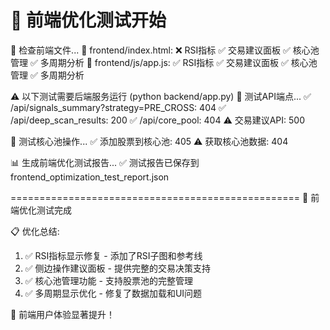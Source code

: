 🚀 前端优化测试开始
==================================================

🧪 检查前端文件...
📁 frontend/index.html:
  ❌ RSI指标
  ✅ 交易建议面板
  ✅ 核心池管理
  ✅ 多周期分析
📁 frontend/js/app.js:
  ✅ RSI指标
  ✅ 交易建议面板
  ✅ 核心池管理
  ✅ 多周期分析

⚠️ 以下测试需要后端服务运行 (python backend/app.py)
🧪 测试API端点...
✅ /api/signals_summary?strategy=PRE_CROSS: 404
✅ /api/deep_scan_results: 200
✅ /api/core_pool: 404
⚠️ 交易建议API: 500

🧪 测试核心池操作...
✅ 添加股票到核心池: 405
⚠️ 获取核心池数据: 404

📊 生成前端优化测试报告...
✅ 测试报告已保存到 frontend_optimization_test_report.json

==================================================
🎉 前端优化测试完成

📋 优化总结:
1. ✅ RSI指标显示修复 - 添加了RSI子图和参考线
2. ✅ 侧边操作建议面板 - 提供完整的交易决策支持
3. ✅ 核心池管理功能 - 支持股票池的完整管理
4. ✅ 多周期显示优化 - 修复了数据加载和UI问题

🌟 前端用户体验显著提升！